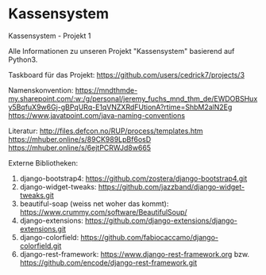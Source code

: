 # Kassensystem
Kassensystem - Projekt 1

Alle Informationen zu unseren Projekt "Kassensystem" basierend auf Python3.

Taskboard für das Projekt:
https://github.com/users/cedrick7/projects/3

Namenskonvention:
https://mndthmde-my.sharepoint.com/:w:/g/personal/jeremy_fuchs_mnd_thm_de/EWDOBSHuxy5BqfuX9w6Gj-gBPqURq-E1qVNZXRdFUtionA?rtime=ShbM2alN2Eg
https://www.javatpoint.com/java-naming-conventions

Literatur:
http://files.defcon.no/RUP/process/templates.htm
https://mhuber.online/s/89CK989LpBf6osD
https://mhuber.online/s/6ejtPCRWJd8w665

Externe Bibliotheken:
1. django-bootstrap4: 
    https://github.com/zostera/django-bootstrap4.git
2. django-widget-tweaks:
    https://github.com/jazzband/django-widget-tweaks.git
3. beautiful-soap (weiss net woher das kommt):
    https://www.crummy.com/software/BeautifulSoup/
4. django-extensions:
    https://github.com/django-extensions/django-extensions.git
5. django-colorfield:
    https://github.com/fabiocaccamo/django-colorfield.git
6. django-rest-framework:
    https://www.django-rest-framework.org bzw. https://github.com/encode/django-rest-framework.git
